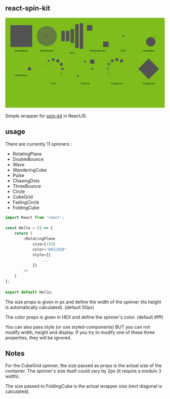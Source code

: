 ## react-spin-kit
![gif](./gif.gif)

Simple wrapper for [spin-kit](https://github.com/tobiasahlin/SpinKit) in ReactJS.

## usage
There are currently 11 spinners : 
- RotatingPlane
- DoubleBounce
- Wave
- WanderingCube
- Pulse
- ChasingDots
- ThreeBounce
- Circle
- CubeGrid
- FadingCircle
- FoldingCube

```js
import React from 'react';

const Hello = () => {
    return (
        <RotatingPlane
            size={150}
            color="#82c020"
            style={{
                ...
            }}
        />
    )
};

export default Hello;
```

The size props is given in px and define the width of the spinner (its height is automatically calculated). (default 50px)

The color props is given in HEX and define the spinner's color. (default #fff)

You can also pass style (or use styled-components) BUT you can not modify width, height and display. If you try to modify one of these three properties, they will be ignored.

## Notes
For the CubeGrid spinner, the size passed as props is the actual size of the container. The spinner's size itself could vary by 2px (it require a modulo 3 width).

The size passed to FoldingCube is the actual wrapper size (rect diagonal is calculated).
